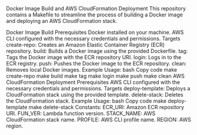 Docker Image Build and AWS CloudFormation Deployment
This repository contains a Makefile to streamline the process of building a Docker image and deploying an AWS CloudFormation stack.

Docker Image Build
Prerequisites
Docker installed on your machine.
AWS CLI configured with the necessary credentials and permissions.
Targets
create-repo: Creates an Amazon Elastic Container Registry (ECR) repository.
build: Builds a Docker image using the provided Dockerfile.
tag: Tags the Docker image with the ECR repository URI.
login: Logs in to the ECR registry.
push: Pushes the Docker image to the ECR repository.
clean: Removes local Docker images.
Example Usage:
bash
Copy code
make create-repo
make build
make tag
make login
make push
make clean
AWS CloudFormation Deployment
Prerequisites
AWS CLI configured with the necessary credentials and permissions.
Targets
deploy-template: Deploys a CloudFormation stack using the provided template.
delete-stack: Deletes the CloudFormation stack.
Example Usage:
bash
Copy code
make deploy-template
make delete-stack
Constants:
ECR_URI: Amazon ECR repository URI.
FUN_VER: Lambda function version.
STACK_NAME: AWS CloudFormation stack name.
PROFILE: AWS CLI profile name.
REGION: AWS region.
